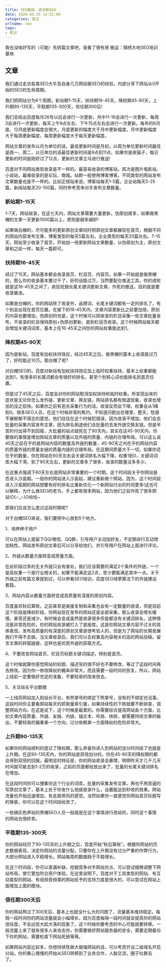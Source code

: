 ```yaml
---
title: SEO基础，适合新站长
date: 2020-03-25 12:52:00
categories: 笔记
urlname: seo
tags:
- 笔记
---
```

我也没啥好写的（可能）先转篇文章吧，我看了很有用
搬运：锦绣大地SEO培训基地

## 文章
我们通过走访各类SEO大牛及自身几万网站做SEO的经验，内部分享下网站从0开始的SEO的生命周期。

我们把网站分为6个周期，新站期1-15天，扶持期16-45天，降权期45-90天，上升期90-135天，平稳期135-300天，信任期300后!

我们总结出百度每月26号以后会进行一次更新，月中11-16会进行一次更新，每周3会进行一次更新，每天上午9点左右、下午15点左右会进行一次更新。每年的6月底、12月底更新幅度会很大，月底更新的幅度大于月中更新幅度，月中更新幅度大于每周更新幅度，每周更新幅度大于每天更新幅度。

网站文章的发布以月为单位的话，最佳更新时间是月初，以周为单位更新时间最佳是周一、周二，以日单位的话最佳更新时间是9点到11点。如果你是夜猫子，每日更新的时间是刚好过了12点，更新的文章立马进行推送!

百度对不同网站类型收录是不一样的。最容易收录的博客站，其次是图片电影站、小说站，最难收录的是论坛、商城。站群一般使用博客博客。不同类型的网站发布文章数量也是不一样的。比如正规站来说，博客站每天1-5篇，企业站每天5-25篇，新闻站每天20-100篇，同时参考竞争对手发布文章数量。

### 新站期1-15天

1-7天，网站收录，在这七天内，网站文章需要大量更新，伪原创居多，如果做黑帽的文章一天更新1000篇以上，原则是越多越好!

如果做白帽的，尽可能多的更新原创文章同时把原创文章都展现在首页，根据不同的网站内容发布文章，博客类型的每天5篇左右，企业类型的每天20篇左右。7-15天，网站至少收录了首页，开始加一倍更新网站文章数量，以伪原创为主，原创文章和之前一样，每天一篇即可。

### 扶持期16-45天

经过了15天，网站基本都会收录首页、栏目页、内容页。如果一开始就是做黑帽的，那么你的收录基本要过千了，好的话能过万，当然要配合推送工具。你的成败就是这16-45天之间了，疯狂挖掘长尾关键词更新文章，作死的推送，目的就是要收录暴涨。

如果是白帽的，你的网站除了收录外，品牌词、长尾关键词都有一定的排名了，有个别会出现在首页位置。在接下的16-45天内，文章内容更新比之前要加倍，原创的内容也要增加，伪原创的也是，这个时候可以把收录的栏目采集一些文章批量发布，不收录的栏目保持原创+伪原创更新，直到栏目页收录。这个时候网站每天都会增加关键词词库，基本上在16-45天之间你的网站权重能达到1。

### 降权期45-90天

因为是新站，百度有加权扶持效应，经过45天之后，做黑帽的基本上收录能过万了，好的能近10万。那白帽了呢?

对白帽SEO的，百度对新站有加权扶持效应加上临时权重扶持，基本上权重都能达到1，有很多的长尾词都会有很好的排名，甚至个别核心词也能排名到首页位置。

但是过了45天之后，百度会对你的网站取消加权扶持和临时权重。所变现出来的症状是无论你怎么发外链、更新文章、换友链，网站排名都有倒退现象，收录也增加的没之前快。如果你之前有恶劣采集行为的话，收录反而会下降，权重会从1降到0。很多SEO人员，在这个时候非常的焦灼，不知道问题出在哪里，整天，愁眉不展郁郁不得志的感觉。他们往往在这个时候犯错误，因为收录不增加，他们会去批量的采集内容发布文章，因为排名倒退他们会批量的去发外链交换友链。但是辛苦的付出得不到回报，大批量的站点就死在了90天内。其实在这45-90天内，你要做的事情是增加网站文章的质量以及外链的质量、内链的合理布局。可以这么说45天之前在乎的是网站内容的数量及外链的数量，45-90天之内在乎的网站内容的质量外链的质量友链的质量内链的合理布局。在这期间质量大于一切，如果你还在乎的数量，你在网站在60天左右会关键词排名大幅下降，权重1到0，关键词词库大幅下滑。到了90天左右，更新的文章多了很多，收录的数量没多多少。

在这重点强调下60天左右是网站非常重要的一个时期，这个时间段关乎你网站是否进入沙盒期。一般你的网站进入沙盒起，建议重新做个网站。因为，这个时间段进入沙盒期的网站想要有好的排名比重新优化一个新网站付出的时间更多!这也可以解释，为什么做SEO的老鸟，手上都有很多网站，因为他们之前作死了很多网站!O(∩_∩)O哈哈~

那我们应该怎么度过这段时期呢?

对于白帽SEO来说，我们要把中心放到5个地方。

1、培养种子用户

可以在网站上面留下QQ/微信、QQ群，引导用户主动加好友，不定期进行互动增加粘性，网站发布原创文章后可以分享给他们，并引导用户在网站上面进行评论。

2、外链从数量方面转变成质量方面。

在此阶段过多的无关外链只会有害处，我们应该需要的满足2个条件的外链，一个是高权重一个是行业相关的，如果不能满足这2点，至少要能满足其中一点。关于外链之前有篇文章提到过，可以参看SEO培训，百度SEO绿萝算法下的外链建设套路。

3、网站内容从数量方面转变成高质量有深度的原创内容。

百度喜欢秋后算账，之前甚至是直接复制和采集也会有一定数量的收录，但是目前这个阶段是降权阶段，你网站现在发布的网站还是全部采集，那么收录会增长缓慢，甚至还是减少，有时候会变成虽然是收录很多但是都没有关键词排名，这种情况是非常危险的，你的网站收录被打入了底层库。这是你网站文章内容不过关的具体表现。发布高质量的有深度的原创文章是很考验人的，但是为了网站的长期发展我们不得不去做。当文章收录后，我们可以去权重高内容相关的高的网站投稿，留言文章的转载链接，这样也是优质外链的获取方式。

4、不要改变网站首页、栏目页标题关键词描述，特别是首页。

这个时候就算你感觉网站的标题、描述写的很不好也不要修改，等过了这段时间再去修改。因为你一修改降权的概率非常大，而且需要一段时间的恢复。所以，网站上线前一定要做好充足的准备，不要轻易的改来改去。

5、关注站长平台数据

一上线将网站加入到站长平台，有熊掌号的绑定下熊掌号，没有的不绑定也没事。这段时间你主要看网站每天的抓取量索引量，如果持续性的下跌就要不断排查，调整网站方向。在这是说下，这个时候是最累的。你需要综合提高网站各个方面，比如文章内容质量、外链、友链、内链、锚文本、布局、快排，都需要持续文章的输出，不要轻易的偏重某一个方向，过分依赖某一方面降权的危险非常大。

### 上升期90-135天

如果你的网站顺利的度过了降权期，那么恭喜你进入到网站的加分时间段了也就是上升期。在这90-135天内，你的网站是双倍加分的，你在45-90天的降权期的都会得到双倍的回报。最明显的特征是，你的网站收录会暴增，明明昨天才几千几天时间就可能去到1-2万的收录，之前的页面都给放出来了，批量的长尾关键词排名在增加。

在这段时间你可以搜集你这个行业的词库，批量的采集发布文章。再也不用苦逼的写原创文章了，基本上处于你发什么他就收录什么，设置能达到秒收的效果。网站流量也开始迅速增加，有走路带风的感觉。当然如果你一直感觉你网站首页标题写的够衰，你可以在这个时间段给改了。

一些搞灰色养站的黑帽SEO人员一般就是在这个事情进行改站的，同时这个事情的网站也很好卖。

### 平稳期135-300天

你的网站经历了90-135天的上升期之后，百度开始“秋后算账”。根据你网站的历史数据表现，决定你网站的流量分配。只要你在上升期没有过分严重的作弊行为，大部分网站进入平稳增长。网站每周的数据趋于平稳增长。

在这个时间段，你可以查漏补缺，挖掘竞争对手网站优点，可以尝试细微调整下网站布局，使它更加符合用户体验。在这里说明下，百度对于工具类型的网站、有互动类型的网站、有视频音频类的网站给予的支持力度是很大的，可以尝试在网站上面增加上面的模块。

### 信任期300天后

你的网站熬过了300天后，基本上也就没什么大的问题了，流量基本维持稳定。每隔一段时间你的网站流量就会小幅增长，因为百度每隔一段时间就会提高你的网站信任度，不会出现大起大落的现象了。这个时候你要考虑的中心可能就要转移。一般流量上来了就有很多人来攻击你，你需要做好网站服务器的安全，需要定期备份下你的网站，需要检查下网站死链等等。

如果网站内容比较多，你想持续性做大做强网站的话，可以考虑开设二级域名开启分站。你的重心慢慢的开始从SEO转移到了业务合作，人脉交流，圈子社群去了。